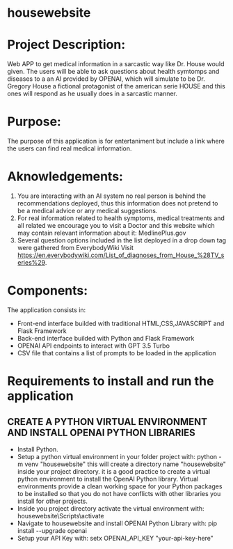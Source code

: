 # housewebsite
# Project Description:
Web APP to get medical information in a sarcastic way like Dr. House would given.
The users will be able to ask questions about health symtomps and diseases to a an AI provided by OPENAI, which will simulate to be Dr. Gregory House a fictional protagonist of the american serie HOUSE and this ones will respond as he usually does in a sarcastic manner.

# Purpose:
The purpose of this application is for entertaniment but include a link where the users can find real medical information.

# Aknowledgements:
1. You are interacting with an AI system no real person is behind the recommendations deployed, thus this information does not pretend to be a medical advice or any medical suggestions.
2. For real information related to health symptoms, medical treatments and all related we encourage you to visit a Doctor and this website which may contain relevant information about it: MedlinePlus.gov
3. Several question options included in the list deployed in a drop down tag were gathered from EverybodyWiki Visit https://en.everybodywiki.com/List_of_diagnoses_from_House_%28TV_series%29.

# Components:
The application consists in:
* Front-end interface builded with traditional HTML,CSS,JAVASCRIPT and Flask Framework
* Back-end interface builded with Python and Flask Framework
* OPENAI API endpoints to interact with GPT 3.5 Turbo
* CSV file that contains a list of prompts to be loaded in the application

# Requirements to install and run the application
## CREATE A PYTHON VIRTUAL ENVIRONMENT AND INSTALL OPENAI PYTHON LIBRARIES
* Install Python.
* Setup a python virtual environment in your folder project with: python -m venv "housewebsite"
this will create a directory name "housewebsite" inside your project directory.
it is a good practice to create a virtual python environment to install the OpenAI Python library. Virtual environments provide a clean working space for your Python packages to be installed so that you do not have conflicts with other libraries you install for other projects.
* Inside you project directory activate the virtual environment with: housewebsite\Scripts\activate
* Navigate to housewebsite and install OPENAI Python Library with: pip install --upgrade openai
* Setup your API Key with: setx OPENAI_API_KEY "your-api-key-here"





